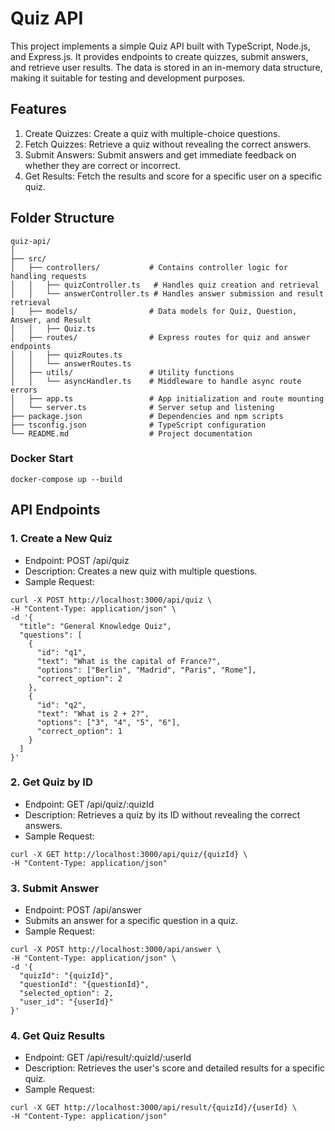 # Quiz API
This project implements a simple Quiz API built with TypeScript, Node.js, and Express.js. It provides endpoints to create quizzes, submit answers, and retrieve user results. The data is stored in an in-memory data structure, making it suitable for testing and development purposes.

## Features
1. Create Quizzes: Create a quiz with multiple-choice questions.
2. Fetch Quizzes: Retrieve a quiz without revealing the correct answers.
3. Submit Answers: Submit answers and get immediate feedback on whether they are correct or incorrect.
4. Get Results: Fetch the results and score for a specific user on a specific quiz.

## Folder Structure

```
quiz-api/
│
├── src/
│   ├── controllers/           # Contains controller logic for handling requests
│   │   ├── quizController.ts   # Handles quiz creation and retrieval
│   │   └── answerController.ts # Handles answer submission and result retrieval
│   ├── models/                # Data models for Quiz, Question, Answer, and Result
│   │   ├── Quiz.ts
│   ├── routes/                # Express routes for quiz and answer endpoints
│   │   ├── quizRoutes.ts
│   │   └── answerRoutes.ts
│   ├── utils/                 # Utility functions
│   │   └── asyncHandler.ts    # Middleware to handle async route errors
│   ├── app.ts                 # App initialization and route mounting
│   └── server.ts              # Server setup and listening
├── package.json               # Dependencies and npm scripts
├── tsconfig.json              # TypeScript configuration
└── README.md                  # Project documentation

```
### Docker Start
```
docker-compose up --build
```
## API Endpoints
### 1. Create a New Quiz

- Endpoint: POST /api/quiz
- Description: Creates a new quiz with multiple questions.
- Sample Request:

```
curl -X POST http://localhost:3000/api/quiz \
-H "Content-Type: application/json" \
-d '{
  "title": "General Knowledge Quiz",
  "questions": [
    {
      "id": "q1",
      "text": "What is the capital of France?",
      "options": ["Berlin", "Madrid", "Paris", "Rome"],
      "correct_option": 2
    },
    {
      "id": "q2",
      "text": "What is 2 + 2?",
      "options": ["3", "4", "5", "6"],
      "correct_option": 1
    }
  ]
}'
```

### 2. Get Quiz by ID
- Endpoint: GET /api/quiz/:quizId
- Description: Retrieves a quiz by its ID without revealing the correct answers.
- Sample Request:


```
curl -X GET http://localhost:3000/api/quiz/{quizId} \
-H "Content-Type: application/json"
```

### 3. Submit Answer 
- Endpoint: POST /api/answer
- Submits an answer for a specific question in a quiz.
- Sample Request:
```
curl -X POST http://localhost:3000/api/answer \
-H "Content-Type: application/json" \
-d '{
  "quizId": "{quizId}",
  "questionId": "{questionId}",
  "selected_option": 2,
  "user_id": "{userId}"
}'
```

### 4. Get Quiz Results
- Endpoint: GET /api/result/:quizId/:userId
- Description: Retrieves the user's score and detailed results for a specific quiz.
- Sample Request:
```
curl -X GET http://localhost:3000/api/result/{quizId}/{userId} \
-H "Content-Type: application/json"
```





